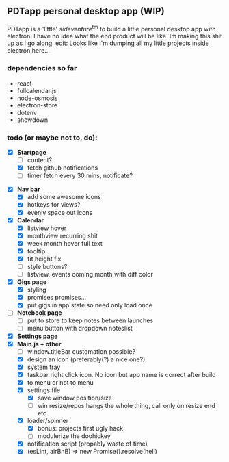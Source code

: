 ## PDTapp personal desktop app (WIP)

PDTapp is a 'little' *sideventure*<sup>tm</sup> to build a little personal desktop app with electron.
I have no idea what the end product will be like. Im making this shit up as I go along.
edit: Looks like I'm dumping all my little projects inside electron here...

### dependencies so far
* react
* fullcalendar.js
* node-osmosis
* electron-store
* dotenv
* showdown

### todo (or maybe not to, do):

* [x] **Startpage**
  - [ ] content?
  - [x] fetch github notifications
  - [ ] timer fetch every 30 mins, notificate?
- [x] **Nav bar**
  - [x] add some awesome icons
  - [x] hotkeys for views?  
  - [x] evenly space out icons
- [x] **Calendar** 
  - [x] listview hover
  - [x] monthview recurring shit
  - [x] week month hover full text
  - [x] tooltip
  - [x] fit height fix
  - [ ] style buttons?
  - [ ] listview, events coming month with diff color
- [x] **Gigs page**
  - [x] styling
  - [x] promises promises...
  - [x] put gigs in app state so need only load once  
- [ ] **Notebook page**
  - [ ] put to store to keep notes between launches
  - [ ] menu button with dropdown noteslist
- [x] **Settings page**
- [x] **Main.js + other**
	- [ ] window.titleBar customation possible?
	- [x] design an icon (preferably(?) a nice one?)
	- [x] system tray
	- [x] taskbar right click icon. No icon but app name is correct after build
	- [x] to menu or not to menu
	- [x] settings file
		- [x] save window position/size
		- [ ] win resize/repos hangs the whole thing, call only on resize end etc.
	- [x] loader/spinner
		- [x] bonus: projects first ugly hack
		- [ ] modulerize the doohickey 
	- [x] notification script  (propably waste of time)
	- [x] (esLint, airBnB) => new Promise().resolve(hell)